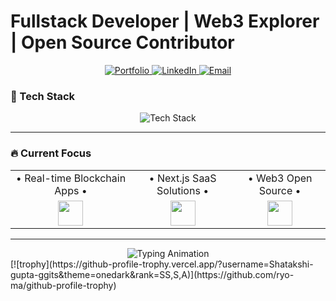 # Fullstack Developer | Web3 Explorer | Open Source Contributor 

<div align="center">
  <!-- Portfolio Button -->
  <a href="https://shatakshi.vercel.app/">
    <img src="https://img.shields.io/badge/Portfolio-%23000000.svg?style=for-the-badge&logo=vercel&logoColor=white" alt="Portfolio"/>
  </a>
  <!-- LinkedIn Button -->
  <a href="https://linkedin.com/in/shatakshil">
    <img src="https://img.shields.io/badge/LinkedIn-%230077B5.svg?style=for-the-badge&logo=linkedin&logoColor=white" alt="LinkedIn"/>
  </a>
  <!-- Email Button -->
  <a href="mailto:shatakshig2005@gmail.com">
    <img src="https://img.shields.io/badge/Email-%23D14836.svg?style=for-the-badge&logo=gmail&logoColor=white" alt="Email"/>
  </a>
</div>

### 🚀 Tech Stack  
<div align="center">
  <img src="https://skillicons.dev/icons?i=js,ts,java,react,nextjs,tailwind,nodejs,express,mongodb,postgres,aws,linux,git,figma,docker,spring,threejs,solidity,web3,perline=6" alt="Tech Stack"/>
</div>

---

### 🔥 Current Focus  
<div align="center">
  <table>
    <tr>
      <td align="center">• Real-time Blockchain Apps •</td>
      <td align="center">• Next.js SaaS Solutions •</td>
      <td align="center">• Web3 Open Source •</td>
    </tr>
    <tr>
      <td align="center"><img src="https://img.icons8.com/nolan/64/ethereum.png" width="40"/></td>
      <td align="center"><img src="https://img.icons8.com/color/48/000000/nextjs.png" width="40"/></td>
      <td align="center"><img src="https://img.icons8.com/color/48/000000/open-source.png" width="40"/></td>
    </tr>
  </table>
</div>

---

<div align="center">
  <img src="https://readme-typing-svg.demolab.com?font=Fira+Code&size=22&duration=3000&pause=1000&color=7A3EFF&center=true&vCenter=true&width=500&lines=Building+scalable+web+solutions;Exploring+blockchain+possibilities;Open+to+collaborations!" alt="Typing Animation"/>
</div>
[![trophy](https://github-profile-trophy.vercel.app/?username=Shatakshi-gupta-ggits&theme=onedark&rank=SS,S,A)](https://github.com/ryo-ma/github-profile-trophy)

